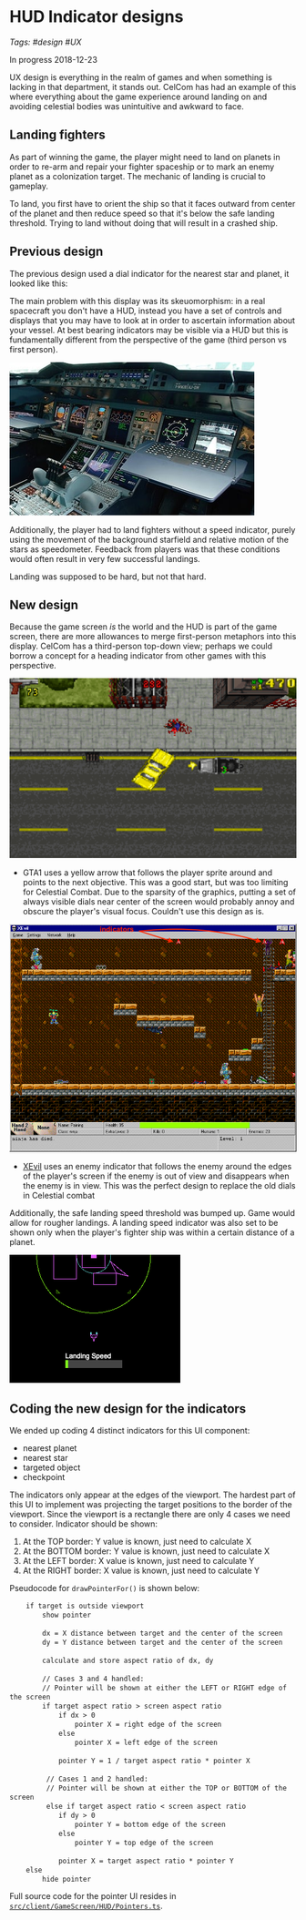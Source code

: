 # HUD Indicator designs
_Tags: #design #UX_
 
In progress 2018-12-23

UX design is everything in the realm of games and when something is lacking in that
department, it stands out. CelCom has had an example of this where everything about
the game experience around landing on and avoiding celestial bodies was unintuitive
and awkward to face.

## Landing fighters

As part of winning the game, the player might need to land on planets in order to re-arm and
repair your fighter spaceship or to mark an enemy planet as a colonization target.
The mechanic of landing is crucial to gameplay.

To land, you first have to orient the ship so that it faces outward from center
of the planet and then reduce speed so that it's below the safe landing threshold. Trying
to land without doing that will result in a crashed ship.

## Previous design

The previous design used a dial indicator for the nearest star and planet, it looked like this:


The main problem with this display was its skeuomorphism: in a real spacecraft you don't have a
HUD, instead you have a set of controls and displays that you may have to look at in order to
ascertain information about your vessel. At best bearing indicators may be visible via a HUD but this
is fundamentally different from the perspective of the game (third person vs first person).

![A380 cockpit](images/a380.jpg)

Additionally, the player had to land fighters without a speed indicator, purely using the
movement of the background starfield and relative motion of the stars as speedometer. Feedback
from players was that these conditions would often result in very few successful landings.

Landing was supposed to be hard, but not that hard.  

## New design

Because the game screen *is* the world and the HUD is part of the game screen, there are
more allowances to merge first-person metaphors into this display. CelCom has a third-person 
top-down view; perhaps we could borrow a concept for a heading indicator from other games with this
perspective.

![GTA mission indicator](images/gta-indicator.png)  

- GTA1 uses a yellow arrow that follows the player sprite around and points to the next objective. This
was a good start, but was too limiting for Celestial Combat. Due to the sparsity of the graphics,
putting a set of always visible dials near center of the screen would probably annoy and 
obscure the player's visual focus. Couldn't use this design as is.

![XEvil enemy indicator](images/xevil-indicator.gif)

- [XEvil](https://www.xevil.com) uses an enemy indicator that follows the enemy around the edges of
the player's screen if the enemy is out of view and disappears when the enemy is in view. This was
the perfect design to replace the old dials in Celestial combat  

Additionally, the safe landing speed threshold was bumped up. Game would allow for rougher
landings. A landing speed indicator was also set to be shown only when the player's fighter ship was within 
a certain distance of a planet.

![landing speed gauge](images/landing-speed.png)

## Coding the new design for the indicators

We ended up coding 4 distinct indicators for this UI component:
- nearest planet
- nearest star 
- targeted object
- checkpoint

The indicators only appear at the edges of the viewport. The hardest part of this UI to implement was
projecting the target positions to the border of the viewport. Since the viewport is a rectangle there
are only 4 cases we need to consider. Indicator should be shown:

1. At the TOP border: Y value is known, just need to calculate X
2. At the BOTTOM border: Y value is known, just need to calculate X
3. At the LEFT border: X value is known, just need to calculate Y
4. At the RIGHT border: X value is known, just need to calculate Y

Pseudocode for `drawPointerFor()` is shown below:

```
    if target is outside viewport
        show pointer
    
        dx = X distance between target and the center of the screen 
        dy = Y distance between target and the center of the screen
        
        calculate and store aspect ratio of dx, dy
        
        // Cases 3 and 4 handled:
        // Pointer will be shown at either the LEFT or RIGHT edge of the screen
        if target aspect ratio > screen aspect ratio
            if dx > 0
                pointer X = right edge of the screen
            else
                pointer X = left edge of the screen
                
            pointer Y = 1 / target aspect ratio * pointer X
         
         // Cases 1 and 2 handled:
         // Pointer will be shown at either the TOP or BOTTOM of the screen
         else if target aspect ratio < screen aspect ratio
            if dy > 0
                pointer Y = bottom edge of the screen
            else
                pointer Y = top edge of the screen
                
            pointer X = target aspect ratio * pointer Y         
    else 
        hide pointer
```

Full source code for the pointer UI resides in [`src/client/GameScreen/HUD/Pointers.ts`](https://github.com/jsyang/celestial/blob/master/src/client/GameScreen/HUD/Pointers.ts).
